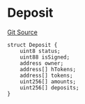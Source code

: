 # Deposit
[Git Source](https://github.com/Maia-DAO/2023-09-maia-remediations/blob/main/src/interfaces/BridgeAgentStructs.sol)


```solidity
struct Deposit {
    uint8 status;
    uint88 isSigned;
    address owner;
    address[] hTokens;
    address[] tokens;
    uint256[] amounts;
    uint256[] deposits;
}
```

